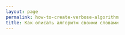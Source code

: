 ```yaml
---
layout: page
permalink: how-to-create-verbose-algorithm
title: Как описать алгоритм своими словами
---
```



